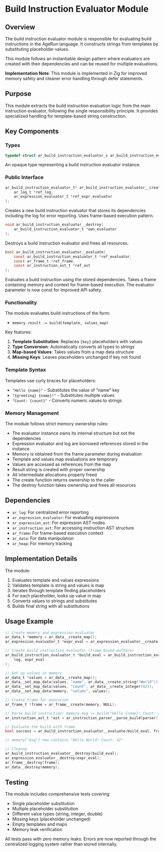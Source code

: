 # Build Instruction Evaluator Module

## Overview

The build instruction evaluator module is responsible for evaluating build instructions in the AgeRun language. It constructs strings from templates by substituting placeholder values.

This module follows an instantiable design pattern where evaluators are created with their dependencies and can be reused for multiple evaluations.

**Implementation Note**: This module is implemented in Zig for improved memory safety and cleaner error handling through defer statements.

## Purpose

This module extracts the build instruction evaluation logic from the main instruction evaluator, following the single responsibility principle. It provides specialized handling for template-based string construction.

## Key Components

### Types

```c
typedef struct ar_build_instruction_evaluator_s ar_build_instruction_evaluator_t;
```

An opaque type representing a build instruction evaluator instance.

### Public Interface

```c
ar_build_instruction_evaluator_t* ar_build_instruction_evaluator__create(
    ar_log_t *ref_log,
    ar_expression_evaluator_t *ref_expr_evaluator
);
```
Creates a new build instruction evaluator that stores its dependencies including the log for error reporting. Uses frame-based execution pattern.

```c
void ar_build_instruction_evaluator__destroy(
    ar_build_instruction_evaluator_t *own_evaluator
);
```
Destroys a build instruction evaluator and frees all resources.

```c
bool ar_build_instruction_evaluator__evaluate(
    const ar_build_instruction_evaluator_t *ref_evaluator,
    const ar_frame_t *ref_frame,
    const ar_instruction_ast_t *ref_ast
);
```
Evaluates a build instruction using the stored dependencies. Takes a frame containing memory and context for frame-based execution. The evaluator parameter is now const for improved API safety.


### Functionality

The module evaluates build instructions of the form:
- `memory.result := build(template, values_map)`

Key features:
1. **Template Substitution**: Replaces `{key}` placeholders with values
2. **Type Conversion**: Automatically converts all types to strings
3. **Map-based Values**: Takes values from a map data structure
4. **Missing Keys**: Leaves placeholders unchanged if key not found

### Template Syntax

Templates use curly braces for placeholders:
- `"Hello {name}"` - Substitutes the value of "name" key
- `"{greeting} {name}!"` - Substitutes multiple values
- `"Count: {count}"` - Converts numeric values to strings

### Memory Management

The module follows strict memory ownership rules:
- The evaluator instance owns its internal structure but not the dependencies
- Expression evaluator and log are borrowed references stored in the instance
- Memory is obtained from the frame parameter during evaluation
- Template and values map evaluations are temporary
- Values are accessed as references from the map
- Result string is created with proper ownership
- All intermediate allocations properly freed
- The create function returns ownership to the caller
- The destroy function takes ownership and frees all resources

## Dependencies

- `ar_log`: For centralized error reporting
- `ar_expression_evaluator`: For evaluating expressions
- `ar_expression_ast`: For expression AST nodes
- `ar_instruction_ast`: For accessing instruction AST structure
- `ar_frame`: For frame-based execution context
- `ar_data`: For data manipulation
- `ar_heap`: For memory tracking

## Implementation Details

The module:
1. Evaluates template and values expressions
2. Validates template is string and values is map
3. Iterates through template finding placeholders
4. For each placeholder, looks up value in map
5. Converts values to strings and substitutes
6. Builds final string with all substitutions

## Usage Example

```c
// Create memory and expression evaluator
ar_data_t *memory = ar_data__create_map();
ar_expression_evaluator_t *expr_eval = ar_expression_evaluator__create(memory, NULL);

// Create build instruction evaluator (frame-based pattern)
ar_build_instruction_evaluator_t *build_eval = ar_build_instruction_evaluator__create(
    log, expr_eval
);

// Set up values in memory
ar_data_t *values = ar_data__create_map();
ar_data__set_map_data(values, "name", ar_data__create_string("World"));
ar_data__set_map_data(values, "count", ar_data__create_integer(42));
ar_data__set_map_data(memory, "values", values);

// Create frame for execution
ar_frame_t *frame = ar_frame__create(memory, NULL);

// Parse build instruction: memory.msg := build("Hello {name}! Count: {count}", memory.values)
ar_instruction_ast_t *ast = ar_instruction_parser__parse_build(parser);

// Evaluate the build with frame
bool success = ar_build_instruction_evaluator__evaluate(build_eval, frame, ast);

// memory["msg"] now contains "Hello World! Count: 42"

// Cleanup
ar_build_instruction_evaluator__destroy(build_eval);
ar_expression_evaluator__destroy(expr_eval);
ar_frame__destroy(frame);
ar_data__destroy(memory);
```

## Testing

The module includes comprehensive tests covering:
- Single placeholder substitution
- Multiple placeholder substitution
- Different value types (string, integer, double)
- Missing keys (placeholder unchanged)
- Empty templates and maps
- Memory leak verification

All tests pass with zero memory leaks. Errors are now reported through the centralized logging system rather than stored internally.